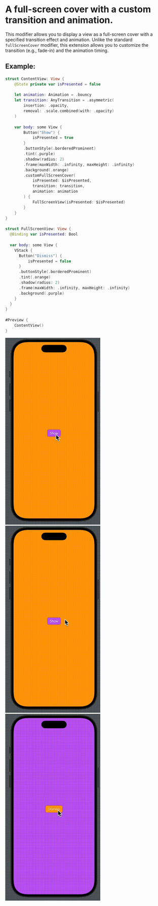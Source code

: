 # A full-screen cover with a custom transition and animation.

This modifier allows you to display a view as a full-screen cover with a specified transition effect and animation.
Unlike the standard `fullScreenCover` modifier, this extension allows you to customize the transition (e.g., fade-in) and the animation timing.

## Example: 

```swift
struct ContentView: View {
    @State private var isPresented = false
    
    let animation: Animation = .bouncy
    let transition: AnyTransition = .asymmetric(
        insertion: .opacity,
        removal: .scale.combined(with: .opacity)
    )
    
    var body: some View {
        Button("Show") {
            isPresented = true
        }
        .buttonStyle(.borderedProminent)
        .tint(.purple)
        .shadow(radius: 2)
        .frame(maxWidth: .infinity, maxHeight: .infinity)
        .background(.orange)
        .customFullScreenCover(
            isPresented: $isPresented,
            transition: transition,
            animation: animation
        ) {
            FullScreenView(isPresented: $isPresented)
        }
    }
}

struct FullScreenView: View {
  @Binding var isPresented: Bool

  var body: some View {
    VStack {
      Button("Dismiss") {
          isPresented = false
      }
      .buttonStyle(.borderedProminent)
      .tint(.orange)
      .shadow(radius: 2)
      .frame(maxWidth: .infinity, maxHeight: .infinity)
      .background(.purple)
    }
  }
}

#Preview {
    ContentView()
}
```

<img src="https://github.com/Livsy90/CustomFullScreenCover/blob/main/demo2.gif" width ="300">

<img src="https://github.com/Livsy90/CustomFullScreenCover/blob/main/demo1.gif" width ="300">

<img src="https://github.com/Livsy90/CustomFullScreenCover/blob/main/demo3.gif" width ="300">
